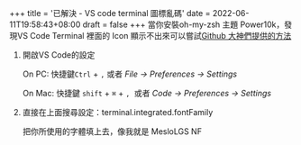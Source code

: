 +++
title = '已解決 - VS code terminal 圖標亂碼'
date = 2022-06-11T19:58:43+08:00
draft = false
+++
當你安裝oh-my-zsh 主題 Power10k，發現VS Code Terminal 裡面的 Icon 顯示不出來可以嘗試[Github 大神們提供的方法](https://github.com/romkatv/powerlevel10k/issues/671#issuecomment-621031981)

1. 開啟VS Code的設定
    
    On PC: 快捷鍵`Ctrl` + `,` 或者 *File → Preferences → Settings*
    
    On Mac: 快捷鍵 `shift` + `⌘` +  `,`  或者 *Code → Preferences → Settings*
    
2. 直接在上面搜尋設定：terminal.integrated.fontFamily
    
    把你所使用的字體填上去，像我就是 MesloLGS NF